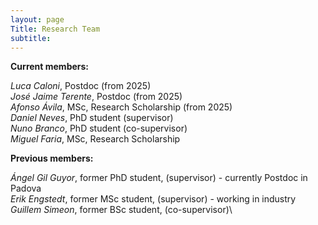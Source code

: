 ```yaml
---
layout: page
Title: Research Team
subtitle:
---
```


**Current members:**

*Luca Caloni*, Postdoc (from 2025)\
*José Jaime Terente*, Postdoc (from 2025)\
*Afonso Ávila*, MSc, Research Scholarship (from 2025)\
*Daniel Neves*, PhD student (supervisor)\
*Nuno Branco*, PhD student (co-supervisor)\
*Miguel Faria*, MSc, Research Scholarship


**Previous members:**

*Ángel Gil Guyor*, former PhD student, (supervisor) - currently Postdoc in Padova\
*Erik Engstedt*, former MSc student, (supervisor) - working in industry\
*Guillem Simeon*, former BSc student, (co-supervisor)\




